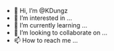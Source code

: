 - 👋 Hi, I’m @KDungz
- 👀 I’m interested in ...
- 🌱 I’m currently learning ...
- 💞️ I’m looking to collaborate on ...
- 📫 How to reach me ...

<!---
KDungz/KDungz is a ✨ special ✨ repository because its `README.md` (this file) appears on your GitHub profile.
You can click the Preview link to take a look at your changes.
--->
